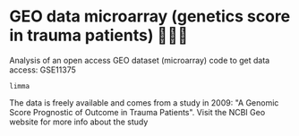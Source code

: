 # GEO data microarray (genetics score in trauma patients) 👩🏻‍🔬

Analysis of an open access GEO dataset (microarray)
code to get data access:  GSE11375 

`limma`

The data is freely available and comes from a study in 2009: "A Genomic Score Prognostic of Outcome in Trauma Patients". 
Visit the NCBI Geo website for more info about the study
